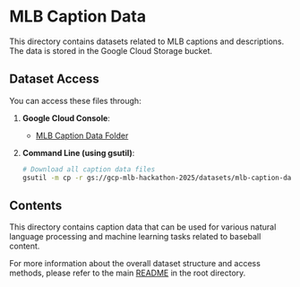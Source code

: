 # MLB Caption Data

This directory contains datasets related to MLB captions and descriptions. The data is stored in the Google Cloud Storage bucket.

## Dataset Access

You can access these files through:

1. **Google Cloud Console**:
   - [MLB Caption Data Folder](https://console.cloud.google.com/storage/browser/gcp-mlb-hackathon-2025/datasets/mlb-caption-data)

2. **Command Line (using gsutil)**:
   ```bash
   # Download all caption data files
   gsutil -m cp -r gs://gcp-mlb-hackathon-2025/datasets/mlb-caption-data/* .
   ```

## Contents

This directory contains caption data that can be used for various natural language processing and machine learning tasks related to baseball content.

For more information about the overall dataset structure and access methods, please refer to the main [README](../../README.md) in the root directory. 